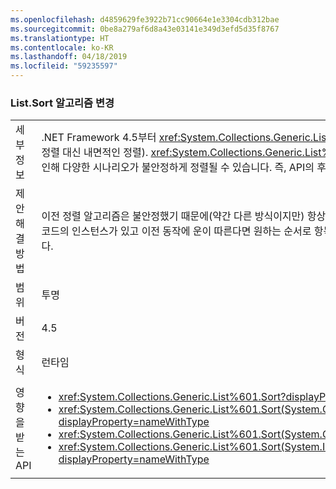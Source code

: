 ```yaml
---
ms.openlocfilehash: d4859629fe3922b71cc90664e1e3304cdb312bae
ms.sourcegitcommit: 0be8a279af6d8a43e03141e349d3efd5d35f8767
ms.translationtype: HT
ms.contentlocale: ko-KR
ms.lasthandoff: 04/18/2019
ms.locfileid: "59235597"
---
```

### <a name="listsort-algorithm-changed"></a>List.Sort 알고리즘 변경

|   |   |
|---|---|
|세부 정보|.NET Framework 4.5부터 <xref:System.Collections.Generic.List%601?displayProperty=name>의 정렬 알고리즘이 변경되었습니다(빠른 정렬 대신 내면적인 정렬). <xref:System.Collections.Generic.List%601?displayProperty=name>의 정렬은 안정적이지 않았지만 이 변경으로 인해 다양한 시나리오가 불안정하게 정렬될 수 있습니다. 즉, API의 후속 호출에서 동일한 항목이 다른 순서로 정렬될 수 있습니다.|
|제안 해결 방법|이전 정렬 알고리즘은 불안정했기 때문에(약간 다른 방식이지만) 항상 특정 순서로 정렬하는 해당 항목에 종속된 코드가 없어야 합니다. 이에 종속된 코드의 인스턴스가 있고 이전 동작에 운이 따른다면 원하는 순서로 항목을 명확하게 정렬하는 비교자를 사용하도록 해당 코드를 업데이트해야 합니다.|
|범위|투명|
|버전|4.5|
|형식|런타임|
|영향을 받는 API|<ul><li><xref:System.Collections.Generic.List%601.Sort?displayProperty=nameWithType></li><li><xref:System.Collections.Generic.List%601.Sort(System.Collections.Generic.IComparer{%600})?displayProperty=nameWithType></li><li><xref:System.Collections.Generic.List%601.Sort(System.Comparison{%600})?displayProperty=nameWithType></li><li><xref:System.Collections.Generic.List%601.Sort(System.Int32,System.Int32,System.Collections.Generic.IComparer{%600})?displayProperty=nameWithType></li></ul>|
